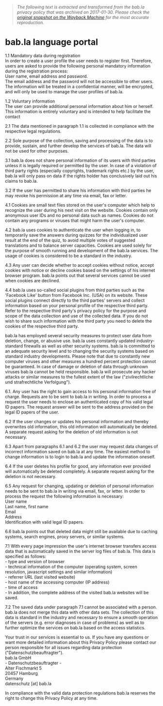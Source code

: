 > *The following text is extracted and transformed from the bab.la privacy policy that was archived on 2017-01-30. Please check the [original snapshot on the Wayback Machine](https://web.archive.org/web/20170130143253id_/http%3A//bab.la/company/privacy-policy) for the most accurate reproduction.*

# bab.la language portal

1.1 Mandatory data during registration  
In order to create a user profile the user needs to register first. Therefore, users are asked to provide the following personal mandatory information during the registration process:  
User name, email address and password.  
The email address and the password will not be accessible to other users. The information will be treated in a confidential manner, will be encrypted, and will only be used to manage the user profiles of bab.la.

1.2 Voluntary information  
The user can provide additional personal information about him or herself. This information is entirely voluntary and is intended to help facilitate the contact 

2.1 The data mentioned in paragraph 1.1 is collected in compliance with the respective legal regulations.

2.2 Sole purpose of the collection, saving and processing of the data is to provide, sustain, and further develop the services of bab.la. The data will not be used for other purposes.

3.1 bab.la does not share personal information of its users with third parties unless it is legally required or permitted by the user. In case of a violation of third party rights (especially copyrights, trademark rights etc.) by the user, bab.la will only pass on data if the rights holder has conclusively laid out his claims to bab.la.

3.2 If the user has permitted to share his information with third parties he may revoke his permission at any time via email, fax or letter. 

4.1 Cookies are small text files stored on the user's computer which help to recognize the user during his next visit on the website. Cookies contain only anonymous user IDs and no personal data such as names. Cookies do not contain any programs or viruses that might harm the user's computer.

4.2 bab.la uses cookies to authenticate the user when logging in, to temporarily save the answers during quizzes for the individualized user result at the end of the quiz, to avoid multiple votes of suggested translations and to balance server capacities. Cookies are used solely for the purpose of smooth running and development of the bab.la services. The usage of cookies is considered to be a standard in the industry.

4.3 Any user can decide whether to accept cookies without notice, accept cookies with notice or decline cookies based on the settings of his internet browser program. bab.la points out that several services cannot be used when cookies are declined.

4.4 bab.la uses so-called social plugins from third parties such as the 'Facebook Like' button from Facebook Inc. (USA) on its website. These social plugins connect directly to the third parties' servers and collect information based on your personal profile of the respective third party. Refer to the respective third party's privacy policy for the purpose and scope of the data collection and use of the collected data. If you do not wish to share such information with the third party you need to delete the cookies of the respective third party.

bab.la has employed several security measures to protect user data from deletion, change, or abusive use. bab.la uses constantly updated industry-standard firewalls as well as other security systems. bab.la is committed to an adequate security level and to changing the security systems based on standard industry developments. Please note that due to constantly new computer viruses and other measures a hundred percent protection cannot be guaranteed. In case of damage or deletion of data through unknown viruses bab.la cannot be held responsible. bab.la will prosecute any hacker attacks or similar measures to the fullest extent of the law ("zivilrechtliche und strafrechtliche Verfolgung").

6.1. Any user has the right to gain access to his personal information free of charge. Requests are to be sent to bab.la in writing. In order to process a request the user needs to enclose an authenticated copy of his valid legal ID papers. The request answer will be sent to the address provided on the legal ID papers of the user.

6.2 If the user changes or updates his personal information and thereby overwrites old information, this old information will automatically be deleted. A separate request asking for the deletion of old information is not necessary.

6.3 Apart from paragraphs 6.1 and 6.2 the user may request data changes of incorrect information saved on bab.la at any time. The easiest method to change information is to login to bab.la and update the information oneself.

6.4 If the user deletes his profile for good, any information ever provided will automatically be deleted completely. A separate request asking for the deletion is not necessary.

6.5 Any request for changing, updating or deletion of personal information needs to be sent to bab.la in writing via email, fax, or letter. In order to process the request the following information is necessary:  
User name  
Last name, first name  
Email  
Address  
Identification with valid legal ID papers.

6.6 bab.la points out that deleted data might still be available due to caching systems, search engines, proxy servers, or similar systems.

7.1 With every page impression the user's internet browser transfers access data that is automatically saved in the server log files of bab.la. This data is specified as follows:  
\- type and version of browser  
\- technical information of the computer (operating system, screen resolution, javascript settings and similar information)  
\- referrer URL (last visited website)  
\- host name of the accessing computer (IP address)  
\- time of access  
\- In addition, the complete address of the visited bab.la websites will be saved.  


7.2 The saved data under paragraph 7.1 cannot be associated with a person. bab.la does not merge this data with other data sets. The collection of this data is standard in the industry and necessary to ensure a smooth operation of the servers (e.g. error diagnoses in case of problems) as well as to further optimize the services on bab.la based on the access statistics.

Your trust in our services is essential to us. If you have any questions or want more detailed information about this Privacy Policy please contact our person responsible for all issues regarding data protection ("Datenschutzbeauftragter").   
bab.la GmbH  
\- Datenschutzbeauftragter -  
Alter Fischmarkt 5  
20457 Hamburg  
Germany  
datenschutz [at] bab.la

In compliance with the valid data protection regulations bab.la reserves the right to change this Privacy Policy at any time. 
